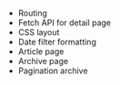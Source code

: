 - Routing
- Fetch API for detail page
- CSS layout
- Date filter formatting
- Article page
- Archive page
- Pagination archive
